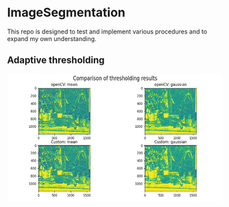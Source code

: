 # ImageSegmentation
This repo is designed to test and implement various procedures and to expand my own understanding.

## Adaptive thresholding 
<img src="docs/thresholding_result.png"  width="600" height="300">


